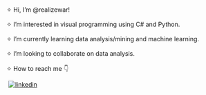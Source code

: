  <br> ✧ Hi, I’m @realizewar!                                             </br>
<br> ✧ I’m interested in visual programming using C# and Python.         </br>
<br> ✧ I’m currently learning data analysis/mining and machine learning. </br>
<br> ✧ I’m looking to collaborate on data analysis.                      </br>
<br> ✧ How to reach me 👇                                                </br>


![<rea>](https://img.shields.io/badge/<REA>-<black>?style=for-the-badge&logo=<rea>&logoColor=<red>)
[![linkedin](https://img.shields.io/badge/Linkedin-000000?style=for-the-badge&logo=Linkedin&logoColor=blue)](https://www.linkedin.com/in/emre-can-ya%C5%9Far-3a9a36229/)

